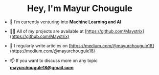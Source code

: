 <h1 align="center">Hey, I'm Mayur Chougule </h1>




- 🔭 I’m currently venturing into **Machine Learning and AI**

- 👨‍💻 All of my projects are available at [https://github.com/Maystrix](https://github.com/Maystrix)

- 📝 I regularly write articles on [https://medium.com/@mayurchougule18](https://medium.com/@mayurchougule18)

- 📫 If you want to discuss more on any topic **mayurchougule18@gmail.com**

